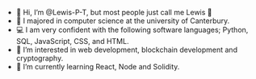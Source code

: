 - 👋 Hi, I’m @Lewis-P-T, but most people just call me Lewis 🙂
- 📜 I majored in computer science at the university of Canterbury.
- 💻 I am very confident with the following software languages; Python, SQL, JavaScript, CSS, and HTML.
- 👀 I’m interested in web development, blockchain development and cryptography.
- 🌱 I’m currently learning React, Node and Solidity. 

<!---
Lewis-P-T/Lewis-P-T is a ✨ special ✨ repository because its `README.md` (this file) appears on your GitHub profile.
You can click the Preview link to take a look at your changes.
--->
